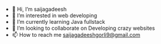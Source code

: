 - 👋 Hi, I’m saijagadeesh
- 👀 I’m interested in web developing
- 🌱 I’m currently learning Java fullstack
- 💞️ I’m looking to collaborate on Developing crazy websites
- 📫 How to reach me saijagadeeshgorli9@gmail.com

<!---
gorlisaijagadeesh9/gorlisaijagadeesh9 is a ✨ special ✨ repository because its `README.md` (this file) appears on your GitHub profile.
You can click the Preview link to take a look at your changes.
--->
